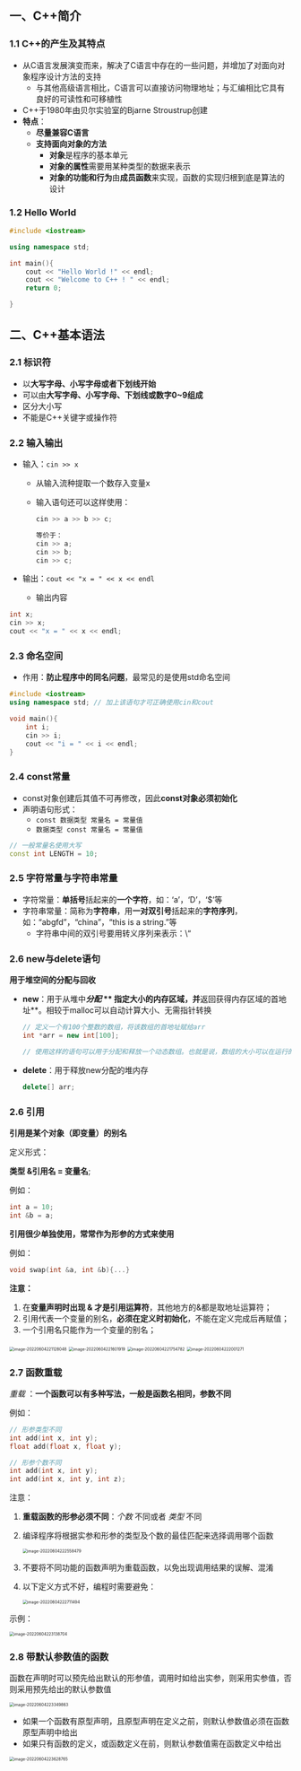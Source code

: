 ## 一、C++简介

### 1.1 C++的产生及其特点

- 从C语言发展演变而来，解决了C语言中存在的一些问题，并增加了对面向对象程序设计方法的支持
	- 与其他高级语言相比，C语言可以直接访问物理地址；与汇编相比它具有良好的可读性和可移植性
- C++于1980年由贝尔实验室的Bjarne Stroustrup创建
- **特点**：
	- **尽量兼容C语言**
	- **支持面向对象的方法**
		- **对象**是程序的基本单元
		- **对象的属性**需要用某种类型的数据来表示
		- **对象的功能和行为**由**成员函数**来实现，函数的实现归根到底是算法的设计

### 1.2 Hello World

```c++
#include <iostream>

using namespace std;

int main(){
    cout << "Hello World !" << endl;
    cout << "Welcome to C++ ! " << endl;
    return 0;

}

```

## 二、C++基本语法

### 2.1 标识符

- 以**大写字母、小写字母或者下划线开始**
- 可以由**大写字母、小写字母、下划线或数字0~9组成**
- 区分大小写
- 不能是C++关键字或操作符

### 2.2 输入输出

- 输入：`cin >> x`

	- 从输入流种提取一个数存入变量x

	- 输入语句还可以这样使用：

		```c++
		cin >> a >> b >> c;
		
		等价于：
		cin >> a;
		cin >> b;
		cin >> c;
		```

- 输出：`cout << "x = " << x << endl`

	- 输出内容

```c++
int x;
cin >> x;
cout << "x = " << x << endl;
```

### 2.3 命名空间

- 作用：**防止程序中的同名问题**，最常见的是使用std命名空间

```c++
#include <iostream>
using namespace std; // 加上该语句才可正确使用cin和cout

void main(){
    int i;
    cin >> i;
    cout << "i = " << i << endl;
}
```

### 2.4 const常量

- const对象创建后其值不可再修改，因此**const对象必须初始化**
- 声明语句形式：
	- `const 数据类型 常量名 = 常量值`
	- `数据类型 const 常量名 = 常量值`

```c++
// 一般常量名使用大写
const int LENGTH = 10;
```

### 2.5 字符常量与字符串常量

- 字符常量：**单括号**括起来的**一个字符**，如：‘a’，‘D’，‘$’等
- 字符串常量：简称为**字符串**，用**一对双引号**括起来的**字符序列**，如：“abgfd”，“china”，“this is a string.”等
	- 字符串中间的双引号要用转义序列来表示：\“

### 2.6 new与delete语句

**用于堆空间的分配与回收**

- **new**：用于从堆中***分配* ** **指定大小的内存区域**，并**返回获得内存区域的首地址**。相较于malloc可以自动计算大小、无需指针转换

	```c++
	// 定义一个有100个整数的数组，将该数组的首地址赋给arr
	int *arr = new int[100];
	
	// 使用这样的语句可以用于分配和释放一个动态数组。也就是说，数组的大小可以在运行的时候确定
	```

- **delete**：用于释放new分配的堆内存

	```c++
	delete[] arr;
	```

### 2.6 引用

**引用是某个对象（即变量）的别名**

定义形式：

**类型  &引用名 = 变量名**;

例如：

```c++
int a = 10;
int &b = a;
```

**引用很少单独使用，常常作为形参的方式来使用**

例如：

```c++
void swap(int &a, int &b){...}
```

**注意：**

1. 在**变量声明时出现 & 才是引用运算符**，其他地方的&都是取地址运算符；
2. 引用代表一个变量的别名，**必须在定义时初始化**，不能在定义完成后再赋值；
3. 一个引用名只能作为一个变量的别名；

<img src="https://raw.githubusercontent.com/Jian-wei-peng/typora-pic/main/202206042211159.png" alt="image-20220604221128048" style="zoom:50%;" />

<img src="https://raw.githubusercontent.com/Jian-wei-peng/typora-pic/main/202206042216987.png" alt="image-20220604221601919" style="zoom:50%;" />

<img src="https://raw.githubusercontent.com/Jian-wei-peng/typora-pic/main/202206042217864.png" alt="image-20220604221754782" style="zoom:50%;" />

<img src="https://raw.githubusercontent.com/Jian-wei-peng/typora-pic/main/202206042220340.png" alt="image-20220604222001271" style="zoom:50%;" />

### 2.7 函数重载

*重载* ：**一个函数可以有多种写法，一般是函数名相同，参数不同**

例如：

```c++
// 形参类型不同
int add(int x, int y);
float add(float x, float y);

// 形参个数不同
int add(int x, int y);
int add(int x, int y, int z);

```

注意：

1. **重载函数的形参必须不同**：*个数* 不同或者 *类型* 不同

2. 编译程序将根据实参和形参的类型及个数的最佳匹配来选择调用哪个函数

	<img src="https://raw.githubusercontent.com/Jian-wei-peng/typora-pic/main/202206042225568.png" alt="image-20220604222558479" style="zoom:50%;" />

3. 不要将不同功能的函数声明为重载函数，以免出现调用结果的误解、混淆

4. 以下定义方式不好，编程时需要避免：

	<img src="https://raw.githubusercontent.com/Jian-wei-peng/typora-pic/main/202206042227524.png" alt="image-20220604222711494" style="zoom:50%;" />

示例：

<img src="https://raw.githubusercontent.com/Jian-wei-peng/typora-pic/main/202206042231775.png" alt="image-20220604223138704" style="zoom:50%;" />

### 2.8 带默认参数值的函数

函数在声明时可以预先给出默认的形参值，调用时如给出实参，则采用实参值，否则采用预先给出的默认参数值

<img src="https://raw.githubusercontent.com/Jian-wei-peng/typora-pic/main/202206042233923.png" alt="image-20220604223349863" style="zoom:50%;" />

- 如果一个函数有原型声明，且原型声明在定义之前，则默认参数值必须在函数原型声明中给出
- 如果只有函数的定义，或函数定义在前，则默认参数值需在函数定义中给出

<img src="https://raw.githubusercontent.com/Jian-wei-peng/typora-pic/main/202206042236816.png" alt="image-20220604223628765" style="zoom:50%;" />































